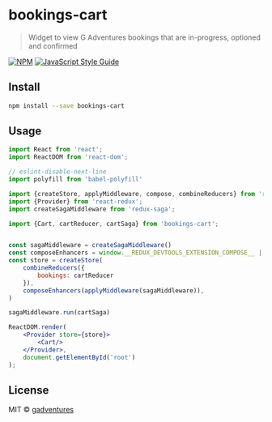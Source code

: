 # bookings-cart

> Widget to view G Adventures bookings that are in-progress, optioned and confirmed

[![NPM](https://img.shields.io/npm/v/bookings-cart.svg)](https://www.npmjs.com/package/bookings-cart) [![JavaScript Style Guide](https://img.shields.io/badge/code_style-standard-brightgreen.svg)](https://standardjs.com)

## Install

```bash
npm install --save bookings-cart
```

## Usage

```jsx
import React from 'react';
import ReactDOM from 'react-dom';

// eslint-disable-next-line
import polyfill from 'babel-polyfill'

import {createStore, applyMiddleware, compose, combineReducers} from 'redux';
import {Provider} from 'react-redux';
import createSagaMiddleware from 'redux-saga';

import {Cart, cartReducer, cartSaga} from 'bookings-cart';


const sagaMiddleware = createSagaMiddleware()
const composeEnhancers = window.__REDUX_DEVTOOLS_EXTENSION_COMPOSE__ || compose;
const store = createStore(
    combineReducers({
        bookings: cartReducer
    }),
    composeEnhancers(applyMiddleware(sagaMiddleware)),
)

sagaMiddleware.run(cartSaga)

ReactDOM.render(
    <Provider store={store}>
        <Cart/>
    </Provider>,
    document.getElementById('root')
);
```

## License

MIT © [gadventures](https://github.com/gadventures)
